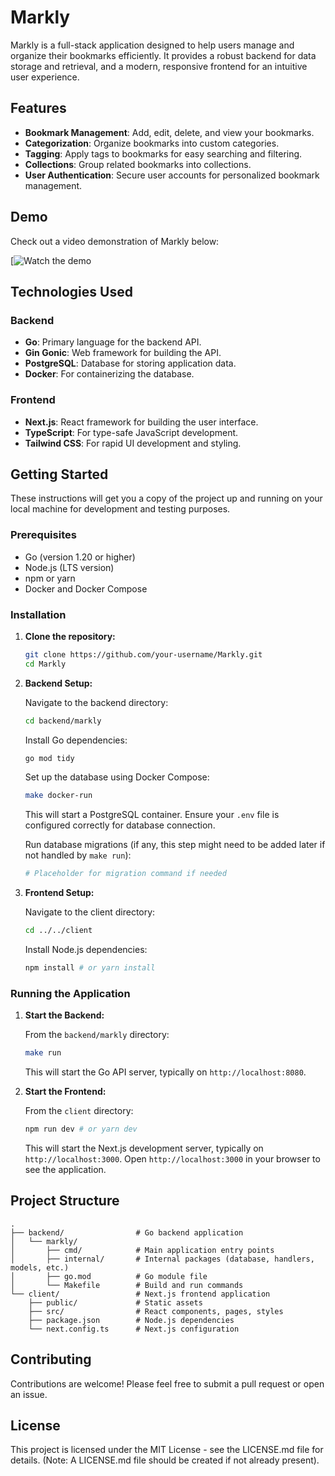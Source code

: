 # Markly

Markly is a full-stack application designed to help users manage and organize their bookmarks efficiently. It provides a robust backend for data storage and retrieval, and a modern, responsive frontend for an intuitive user experience.

## Features

*   **Bookmark Management**: Add, edit, delete, and view your bookmarks.
*   **Categorization**: Organize bookmarks into custom categories.
*   **Tagging**: Apply tags to bookmarks for easy searching and filtering.
*   **Collections**: Group related bookmarks into collections.
*   **User Authentication**: Secure user accounts for personalized bookmark management.

## Demo

Check out a video demonstration of Markly below:

[![Watch the demo](https://vimeo.com/1112375416)



## Technologies Used

### Backend

*   **Go**: Primary language for the backend API.
*   **Gin Gonic**: Web framework for building the API.
*   **PostgreSQL**: Database for storing application data.
*   **Docker**: For containerizing the database.

### Frontend

*   **Next.js**: React framework for building the user interface.
*   **TypeScript**: For type-safe JavaScript development.
*   **Tailwind CSS**: For rapid UI development and styling.

## Getting Started

These instructions will get you a copy of the project up and running on your local machine for development and testing purposes.

### Prerequisites

*   Go (version 1.20 or higher)
*   Node.js (LTS version)
*   npm or yarn
*   Docker and Docker Compose

### Installation

1.  **Clone the repository:**

    ```bash
    git clone https://github.com/your-username/Markly.git
    cd Markly
    ```

2.  **Backend Setup:**

    Navigate to the backend directory:

    ```bash
    cd backend/markly
    ```

    Install Go dependencies:

    ```bash
    go mod tidy
    ```

    Set up the database using Docker Compose:

    ```bash
    make docker-run
    ```

    This will start a PostgreSQL container. Ensure your `.env` file is configured correctly for database connection.

    Run database migrations (if any, this step might need to be added later if not handled by `make run`):

    ```bash
    # Placeholder for migration command if needed
    ```

3.  **Frontend Setup:**

    Navigate to the client directory:

    ```bash
    cd ../../client
    ```

    Install Node.js dependencies:

    ```bash
    npm install # or yarn install
    ```

### Running the Application

1.  **Start the Backend:**

    From the `backend/markly` directory:

    ```bash
    make run
    ```

    This will start the Go API server, typically on `http://localhost:8080`.

2.  **Start the Frontend:**

    From the `client` directory:

    ```bash
    npm run dev # or yarn dev
    ```

    This will start the Next.js development server, typically on `http://localhost:3000`. Open `http://localhost:3000` in your browser to see the application.

## Project Structure

```
.
├── backend/                # Go backend application
│   └── markly/
│       ├── cmd/            # Main application entry points
│       ├── internal/       # Internal packages (database, handlers, models, etc.)
│       ├── go.mod          # Go module file
│       └── Makefile        # Build and run commands
└── client/                 # Next.js frontend application
    ├── public/             # Static assets
    ├── src/                # React components, pages, styles
    ├── package.json        # Node.js dependencies
    └── next.config.ts      # Next.js configuration
```

## Contributing

Contributions are welcome! Please feel free to submit a pull request or open an issue.

## License

This project is licensed under the MIT License - see the LICENSE.md file for details. (Note: A LICENSE.md file should be created if not already present).
